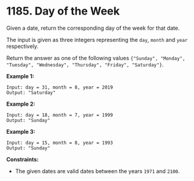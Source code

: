 # 1185. Day of the Week

Given a date, return the corresponding day of the week for that date.

The input is given as three integers representing the `day`, `month` and `year` respectively.

Return the answer as one of the following values `{"Sunday", "Monday", "Tuesday", "Wednesday", "Thursday", "Friday", "Saturday"}`.

**Example 1:**

```()
Input: day = 31, month = 8, year = 2019
Output: "Saturday"
```

**Example 2:**

```()
Input: day = 18, month = 7, year = 1999
Output: "Sunday"
```

**Example 3:**

```()
Input: day = 15, month = 8, year = 1993
Output: "Sunday"
```

**Constraints:**

- The given dates are valid dates between the years `1971` and `2100`.
